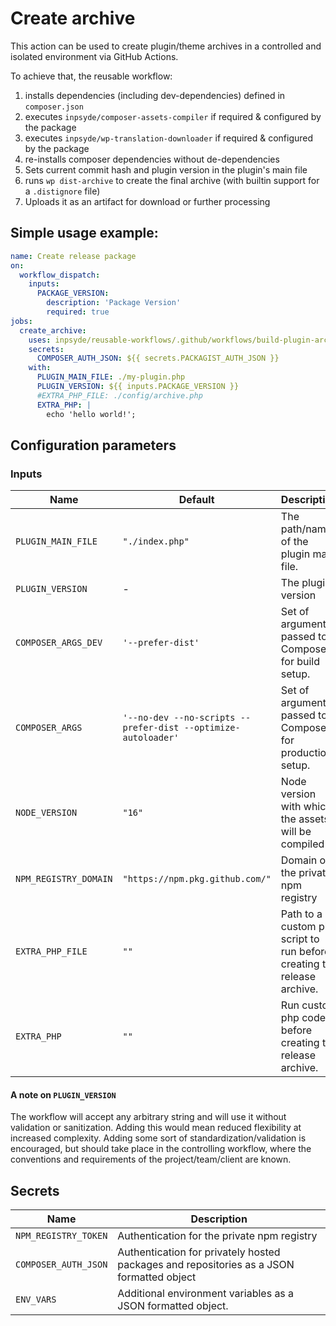 # Create archive

This action can be used to create plugin/theme archives in a controlled and isolated environment via GitHub Actions.

To achieve that, the reusable workflow:

1. installs dependencies (including dev-dependencies) defined in `composer.json`
2. executes `inpsyde/composer-assets-compiler` if required & configured by the package
3. executes `inpsyde/wp-translation-downloader` if required & configured by the package
4. re-installs composer dependencies without de-dependencies
5. Sets current commit hash and plugin version in the plugin's main file
6. runs `wp dist-archive` to create the final archive (with builtin support for a `.distignore` file)
7. Uploads it as an artifact for download or further processing


## Simple usage example:

```yml
name: Create release package
on:
  workflow_dispatch:
    inputs:
      PACKAGE_VERSION:
        description: 'Package Version'
        required: true
jobs:
  create_archive:
    uses: inpsyde/reusable-workflows/.github/workflows/build-plugin-archive.yml@main
    secrets:
      COMPOSER_AUTH_JSON: ${{ secrets.PACKAGIST_AUTH_JSON }}
    with:
      PLUGIN_MAIN_FILE: ./my-plugin.php
      PLUGIN_VERSION: ${{ inputs.PACKAGE_VERSION }}
      #EXTRA_PHP_FILE: ./config/archive.php
      EXTRA_PHP: |
        echo 'hello world!';

```

## Configuration parameters

### Inputs

| Name                  | Default                                                       | Description                                                             |
|-----------------------|---------------------------------------------------------------|-------------------------------------------------------------------------|
| `PLUGIN_MAIN_FILE`    | `"./index.php"`                                               | The path/name of the plugin main file.                                  |
| `PLUGIN_VERSION`      | -                                                             | The plugin version                                                      |
| `COMPOSER_ARGS_DEV`   | `'--prefer-dist'`                                             | Set of arguments passed to Composer for build setup.                    |
| `COMPOSER_ARGS`       | `'--no-dev --no-scripts --prefer-dist --optimize-autoloader'` | Set of arguments passed to Composer for production setup.               |
| `NODE_VERSION`        | `"16"`                                                        | Node version with which the assets will be compiled                     |
| `NPM_REGISTRY_DOMAIN` | `"https://npm.pkg.github.com/"`                               | Domain of the private npm registry                                      |
| `EXTRA_PHP_FILE`      | `""`                                                          | Path to a custom php script to run before creating the release archive. |
| `EXTRA_PHP`           | `""`                                                          | Run custom php code before creating the release archive.                |

#### A note on `PLUGIN_VERSION`

The workflow will accept any arbitrary string and will use it without validation or sanitization. 
Adding this would mean reduced flexibility at increased complexity. Adding some sort of standardization/validation
is encouraged, but should take place in the controlling workflow, where the conventions and requirements of the
project/team/client are known.

## Secrets

| Name                 | Description                                                                              |
|----------------------|------------------------------------------------------------------------------------------|
| `NPM_REGISTRY_TOKEN` | Authentication for the private npm registry                                              |
| `COMPOSER_AUTH_JSON` | Authentication for privately hosted packages and repositories as a JSON formatted object |
| `ENV_VARS`           | Additional environment variables as a JSON formatted object.                             |
